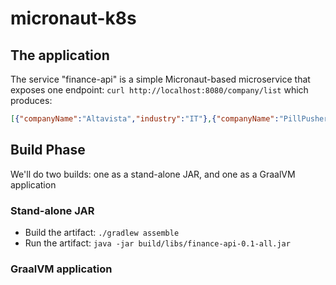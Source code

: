 # micronaut-k8s

## The application

The service "finance-api" is a simple Micronaut-based microservice that exposes one endpoint: 
```curl http://localhost:8080/company/list``` which produces:

```json
[{"companyName":"Altavista","industry":"IT"},{"companyName":"PillPusher","industry":"Health"},{"companyName":"BrandTop","industry":"Marketing"}]
```

## Build Phase

We'll do two builds: one as a stand-alone JAR, and one as a GraalVM application

### Stand-alone JAR

* Build the artifact: ```./gradlew assemble```
* Run the artifact: ```java -jar build/libs/finance-api-0.1-all.jar```

### GraalVM application

